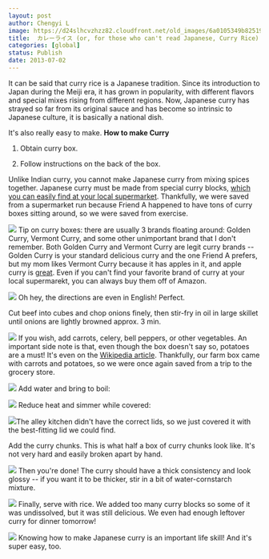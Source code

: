 ```yaml
---
layout: post
author: Chengyi L
image: https://d24slhcvzhzz82.cloudfront.net/old_images/6a0105349b8251970b0192abc4327b970d-800wi.jpg
title:  カレーライス (or, for those who can't read Japanese, Curry Rice)
categories: [global]
status: Publish
date: 2013-07-02
---
```


It can be said that curry rice is a Japanese tradition. Since its introduction to Japan during the Meiji era, it has grown in popularity, with different flavors and special mixes rising from different regions. Now, Japanese curry has strayed so far from its original sauce and has become so intrinsic to Japanese culture, it is basically a national dish.

It's also really easy to make. 
**How to make Curry**
1. Obtain curry box.

2. Follow instructions on the back of the box.

Unlike Indian curry, you cannot make Japanese curry from mixing spices together. Japanese curry must be made from special curry blocks, [which you can easily find at your local supermarket](https://itadakimasuanime.files.wordpress.com/2013/03/curry-mawaru-penguindrum-03-05.png). Thankfully, we were saved from a supermarket run because Friend A happened to have tons of curry boxes sitting around, so we were saved from exercise. 

![](https://d24slhcvzhzz82.cloudfront.net/old_images/6a0105349b8251970b0192abba97d6970d.png)
Tip on curry boxes: there are usually 3 brands floating around: Golden Curry, Vermont Curry, and some other unimportant brand that I don't remember. Both Golden Curry and Vermont Curry are legit curry brands -- Golden Curry is your standard delicious curry and the one Friend A prefers, but my mom likes Vermont Curry because it has apples in it, and apple curry is [great](https://peterburd.files.wordpress.com/2011/07/penguindrum3-3.jpg). Even if you can't find your favorite brand of curry at your local supermarekt, you can always buy them off of Amazon.


![](https://d24slhcvzhzz82.cloudfront.net/old_images/caltech_as_it_happens/6a0105349b8251970b01901e05478c970b.jpg)
Oh hey, the directions are even in English! Perfect.

Cut beef into cubes and chop onions finely, then stir-fry in oil in large skillet until onions are lightly browned approx. 3 min.


![](https://d24slhcvzhzz82.cloudfront.net/old_images/caltech_as_it_happens/6a0105349b8251970b01901e05d544970b.jpg)
If you wish, add carrots, celery, bell peppers, or other vegetables. An important side note is that, even though the box doesn't say so, potatoes are a must! It's even on the [Wikipedia article](https://en.wikipedia.org/wiki/Japanese_curry). Thankfully, our farm box came with carrots and potatoes, so we were once again saved from a trip to the grocery store. 


![](https://d24slhcvzhzz82.cloudfront.net/old_images/caltech_as_it_happens/6a0105349b8251970b01901e07724e970b.jpg)
Add water and bring to boil:

![](https://d24slhcvzhzz82.cloudfront.net/old_images/6a0105349b8251970b019103fd6ddd970c-800wi.jpg)
Reduce heat and simmer while covered:

![](https://d24slhcvzhzz82.cloudfront.net/old_images/6a0105349b8251970b019103fd6ed3970c-800wi.jpg)The alley kitchen didn't have the correct lids, so we just covered it with the best-fitting lid we could find. 

Add the curry chunks. This is what half a box of curry chunks look like. It's not very hard and easily broken apart by hand. 

![](https://d24slhcvzhzz82.cloudfront.net/old_images/6a0105349b8251970b0192abc69e91970d-800wi.jpg)
 Then you're done! The curry should have a thick consistency and look glossy -- if you want it to be thicker, stir in a bit of water-cornstarch mixture. 

![](https://d24slhcvzhzz82.cloudfront.net/old_images/6a0105349b8251970b01901e07829c970b-800wi.jpg)
Finally, serve with rice. We added too many curry blocks so some of it was undissolved, but it was still delicious. We even had enough leftover curry for dinner tomorrow! 

![](https://d24slhcvzhzz82.cloudfront.net/old_images/6a0105349b8251970b0192abc6a585970d-800wi.jpg)
Knowing how to make Japanese curry is an important life skill! And it's super easy, too. 
